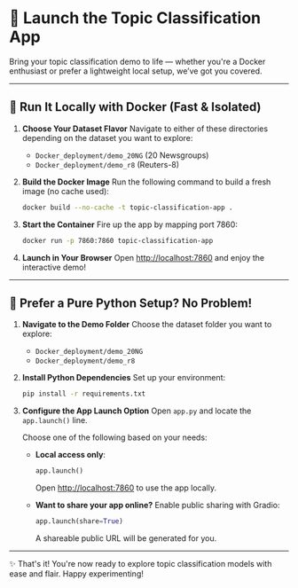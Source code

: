 # 🚀 Launch the Topic Classification App

Bring your topic classification demo to life — whether you're a Docker enthusiast or prefer a lightweight local setup, we’ve got you covered.

---

## 🐳 Run It Locally with Docker (Fast & Isolated)

1. **Choose Your Dataset Flavor**
   Navigate to either of these directories depending on the dataset you want to explore:

   * `Docker_deployment/demo_20NG` (20 Newsgroups)
   * `Docker_deployment/demo_r8` (Reuters-8)

2. **Build the Docker Image**
   Run the following command to build a fresh image (no cache used):

   ```bash
   docker build --no-cache -t topic-classification-app .
   ```

3. **Start the Container**
   Fire up the app by mapping port 7860:

   ```bash
   docker run -p 7860:7860 topic-classification-app
   ```

4. **Launch in Your Browser**
   Open [http://localhost:7860](http://localhost:7860) and enjoy the interactive demo!

---

## 🧪 Prefer a Pure Python Setup? No Problem!

1. **Navigate to the Demo Folder**
   Choose the dataset folder you want to explore:

   * `Docker_deployment/demo_20NG`
   * `Docker_deployment/demo_r8`

2. **Install Python Dependencies**
   Set up your environment:

   ```bash
   pip install -r requirements.txt
   ```

3. **Configure the App Launch Option**
   Open `app.py` and locate the `app.launch()` line.

   Choose one of the following based on your needs:

   * **Local access only**:

     ```python
     app.launch()
     ```

     Open [http://localhost:7860](http://localhost:7860) to use the app locally.

   * **Want to share your app online?**
     Enable public sharing with Gradio:

     ```python
     app.launch(share=True)
     ```

     A shareable public URL will be generated for you.

---

✨ That's it! You're now ready to explore topic classification models with ease and flair. Happy experimenting!
